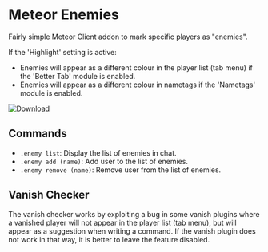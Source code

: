 # Meteor Enemies

Fairly simple Meteor Client addon to mark specific players as "enemies".

If the 'Highlight' setting is active:
- Enemies will appear as a different colour in the player list (tab menu) if the 'Better Tab' module is enabled.
- Enemies will appear as a different colour in nametags if the 'Nametags' module is enabled.

[![Download](https://cdn12.picryl.com/photo/2016/12/31/download-button-download-now-button-computer-communication-e5ae87-1024.png)](https://github.com/RacoonDog/MeteorEnemies/releases/tag/snapshot)

## Commands

- `.enemy list`: Display the list of enemies in chat.
- `.enemy add (name)`: Add user to the list of enemies.
- `.enemy remove (name)`: Remove user from the list of enemies.

## Vanish Checker

The vanish checker works by exploiting a bug in some vanish plugins where a vanished player will not appear in the player list (tab menu), but will appear as a suggestion when writing a command.
If the vanish plugin does not work in that way, it is better to leave the feature disabled.
